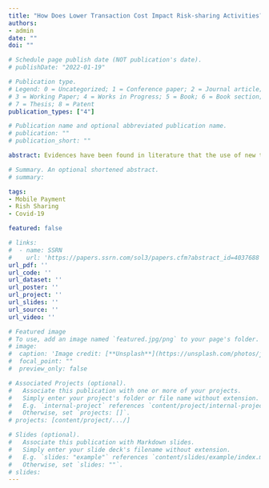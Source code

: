 ```yaml
---
title: "How Does Lower Transaction Cost Impact Risk-sharing Activities? Evidence from the Mobile Transaction in China during the Pandemic"
authors:
- admin
date: ""
doi: ""

# Schedule page publish date (NOT publication's date).
# publishDate: "2022-01-19"

# Publication type.
# Legend: 0 = Uncategorized; 1 = Conference paper; 2 = Journal article;
# 3 = Working Paper; 4 = Works in Progress; 5 = Book; 6 = Book section;
# 7 = Thesis; 8 = Patent
publication_types: ["4"]

# Publication name and optional abbreviated publication name.
# publication: ""
# publication_short: ""

abstract: Evidences have been found in literature that the use of new technology could help people in developing countries form and enhance their risk-sharing networks and become more resilient to shocks. Despite the quick adaption of mobile payment in China during recent years and the existence of a large group of migrant workers, a systematical analysis on whether the mobile payment innovation in China imposes an impact on the risk-sharing within the informal network among rural households is currently absent. This research aims to utilize the Covid-19 pandemic as an exogenous shock to investigate the rural household risk-sharing behaviors and the impact of the transaction cost reduction due to mobile payment in rural China. Our work could provide further insights into how mobile payment helps households and develop the economy in a more confounding way.

# Summary. An optional shortened abstract.
# summary: 

tags:
- Mobile Payment
- Rish Sharing
- Covid-19

featured: false

# links:
#  - name: SSRN
#    url: 'https://papers.ssrn.com/sol3/papers.cfm?abstract_id=4037688'
url_pdf: ''
url_code: ''
url_dataset: ''
url_poster: ''
url_project: ''
url_slides: ''
url_source: ''
url_video: ''

# Featured image
# To use, add an image named `featured.jpg/png` to your page's folder.
# image:
#  caption: 'Image credit: [**Unsplash**](https://unsplash.com/photos/jdD8gXaTZsc)'
#  focal_point: ""
#  preview_only: false

# Associated Projects (optional).
#   Associate this publication with one or more of your projects.
#   Simply enter your project's folder or file name without extension.
#   E.g. `internal-project` references `content/project/internal-project/index.md`.
#   Otherwise, set `projects: []`.
# projects: [content/project/.../]

# Slides (optional).
#   Associate this publication with Markdown slides.
#   Simply enter your slide deck's filename without extension.
#   E.g. `slides: "example"` references `content/slides/example/index.md`.
#   Otherwise, set `slides: ""`.
# slides: 
---
```

